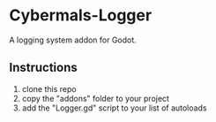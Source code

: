 # Cybermals-Logger
A logging system addon for Godot.


## Instructions
1. clone this repo
2. copy the "addons" folder to your project
3. add the "Logger.gd" script to your list of autoloads
